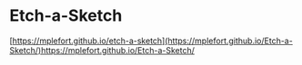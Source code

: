 # Etch-a-Sketch

[https://mplefort.github.io/etch-a-sketch](https://mplefort.github.io/Etch-a-Sketch/)https://mplefort.github.io/Etch-a-Sketch/
